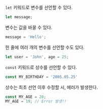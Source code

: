 `let` 키워드로 변수를 선언할 수 있다.
```js
let message;
```

변수는 값을 바꿀 수 있다.
```js
message = 'Hello';
```

한 줄에 여러 개의 변수를 선언할 수도 있다.

```js
let user = 'John', age = 25;
```

`const` 키워드로 상수를 선언할 수 있다.
```js
const MY_BIRTHDAY = '2005.05.25'
```

상수는 최초 선언 이후 수정할 시, 에러가 발생한다.
```js
const MY_AGE = 20;
MY_AGE = 19; // Error 발생!!
```
